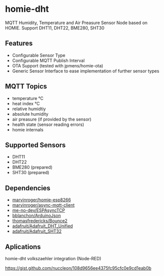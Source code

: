 # homie-dht
MQTT Humidity, Temperature and Air Preasure Sensor Node based on HOMIE. Support DHT11, DHT22, BME280, SHT30
## Features
* Configurable Sensor Type
* Configurable MQTT Publish Interval
* OTA Support (tested with jpmens/homie-ota)
* Generic Sensor Interface to ease implementation of further sensor types
## MQTT Topics
* temperature °C
* heat index °C
* relative humidtiy
* absolute humidity
* air preasure (if provided by the sensor)
* health state (sensor reading errors)
* homie internals
## Supported Sensors
* DHT11
* DHT22
* BME280 (prepared)
* SHT30 (prepared)
## Dependencies
* [marvinroger/homie-esp8266](https://github.com/marvinroger/homie-esp8266)
* [marvinroger/async-mqtt-client](https://github.com/marvinroger/async-mqtt-client)
* [me-no-dev/ESPAsyncTCP](https://github.com/me-no-dev/ESPAsyncTCP)
* [bblanchon/ArduinoJson](https://github.com/bblanchon/ArduinoJson)
* [thomasfredericks/Bounce2](https://github.com/thomasfredericks/Bounce2)
* [adafruit/Adafruit_DHT_Unified](https://github.com/adafruit/Adafruit_DHT_Unified)
* [adafruit/Adafruit_SHT32](https://github.com/adafruit/Adafruit_SHT31)
## Aplications
homie-dht volkszaehler integration (Node-RED)

https://gist.github.com/nuccleon/108d9656ee4375fc95cfc0e9cd1eab0b

